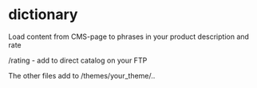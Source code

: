 # dictionary
Load content from CMS-page to phrases in your product description and rate

/rating - add to direct catalog on your FTP

The other files add to /themes/your_theme/..
